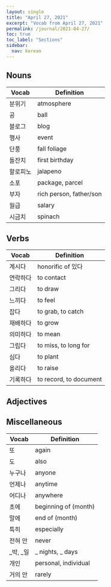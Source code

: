 ```yaml
---
layout: single
title: "April 27, 2021"
excerpt: "Vocab from April 27, 2021"
permalink: /journal/2021-04-27/
toc: true
toc_label: "Sections"
sidebar:
  nav: korean
---
```


## Nouns

| Vocab    | Definition              |
| -------- | ----------------------- |
| 분위기   | atmosphere              |
| 공       | ball                    |
| 블로그   | blog                    |
| 행사     | event                   |
| 단풍     | fall foliage            |
| 돌잔치   | first birthday          |
| 할로피노 | jalapeno                |
| 소포     | package, parcel         |
| 부자     | rich person, father/son |
| 월급     | salary                  |
| 시금치   | spinach                 |

## Verbs

| Vocab    | Definition             |
| -------- | ---------------------- |
| 계시다   | honorific of 있다      |
| 연락하다 | to contact             |
| 그리다   | to draw                |
| 느끼다   | to feel                |
| 잡다     | to grab, to catch      |
| 재배하다 | to grow                |
| 의미하다 | to mean                |
| 그립다   | to miss, to long for   |
| 심다     | to plant               |
| 올리다   | to raise               |
| 기록하다 | to record, to document |

## Adjectives

## Miscellaneous

| Vocab    | Definition           |
| -------- | -------------------- |
| 또       | again                |
| 도       | also                 |
| 누구나   | anyone               |
| 언제나   | anytime              |
| 어디나   | anywhere             |
| 초에     | beginning of (month) |
| 말에     | end of (month)       |
| 특히     | especially           |
| 전혀 안  | never                |
| _박, _일 | _ nights, _ days     |
| 개인     | personal, individual |
| 거의 안  | rarely               |
